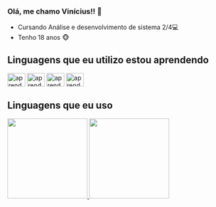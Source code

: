 ### Olá, me chamo Vinícius!!  👋

- Cursando Análise e desenvolvimento de sistema 2/4💻 
- Tenho 18 anos 🐵
  
## Linguagens que eu utilizo estou aprendendo
<div>
  <img align="center" alt="aprendendo-py" height="30" width="40" src="https://cdn.jsdelivr.net/gh/devicons/devicon/icons/python/python-original-wordmark.svg">
  <img align="center" alt="aprendendo-sql" height="30" width="40" src="https://cdn.jsdelivr.net/gh/devicons/devicon/icons/mysql/mysql-original.svg" />
  <img align="center" alt="aprendendo-Unity" height="30" width="40" src="https://cdn.jsdelivr.net/gh/devicons/devicon/icons/unity/unity-original.svg" />
  <img align="center" alt="aprendendo-Unity" height="30" width="40" src="https://cdn.jsdelivr.net/gh/devicons/devicon/icons/java/java-original.svg" />    
































  
</div>

## Linguagens que eu uso
<div>
  <a href="https://github.com/ViniciusApBrito">
  <img height="180em" src="https://github-readme-stats.vercel.app/api?username=ViniciusApBrito&show_icons=true&theme=tokyonight&include_all_commits=true&count_private=true"/>
  <img height="180em" src="https://github-readme-stats.vercel.app/api/top-langs/?username=ViniciusApBrito&layout=compact&langs_count=16&theme=tokyonight"/>
</div>
